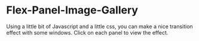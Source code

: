 # Flex-Panel-Image-Gallery
Using a little bit of Javascript and a little css, you can make a nice transition effect with some windows. Click on each panel to view the effect. 
